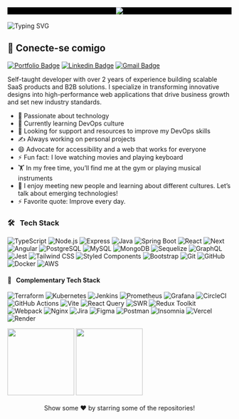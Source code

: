 <div align="center">
  <div style="background:#000000;">
    <img src="https://miro.medium.com/v2/resize:fit:1024/0*ALNL96YFdGdzWZVm.png"  />   
  </div>
</div> 
<br />

<img src="https://readme-typing-svg.demolab.com?font=Roboto&weight=600&duration=3000&pause=1000&color=FFFFFF&width=435&lines=Hello%2C+I'm+Junior+Reis!+%F0%9F%91%8B;Passionate+about+technology+and+innovation+%F0%9F%92%BB++;Focused+on+digital+solutions+%F0%9F%9A%80" alt="Typing SVG" />

  
## 🚀 Conecte-se comigo

[![Portfolio Badge](https://img.shields.io/badge/-Meu%20Portfólio-000000?style=flat-square&logo=vercel&logoColor=white&link=https://portfolio2025-fomk.vercel.app/)](https://portfolio2025-fomk.vercel.app/)
[![Linkedin Badge](https://img.shields.io/badge/-Gil%20Maik%20Junior-blue?style=flat-square&logo=Linkedin&logoColor=white&link=https://www.linkedin.com/in/gil-maik-junior/)](https://www.linkedin.com/in/gil-maik-junior/)
[![Gmail Badge](https://img.shields.io/badge/-gilmaikjunior2@gmail.com-c14438?style=flat-square&logo=Gmail&logoColor=white&link=mailto:gilmaikjunior2@gmail.com)](mailto:gilmaikjunior2@gmail.com)


Self-taught developer with over 2 years of experience building scalable SaaS products and B2B solutions. I specialize in transforming innovative designs into high-performance web applications that drive business growth and set new industry standards.

- 💜 Passionate about technology
- 🌱 Currently learning DevOps culture
- 🤔 Looking for support and resources to improve my DevOps skills
- ✍️ Always working on personal projects
- 😄 Advocate for accessibility and a web that works for everyone
- ⚡ Fun fact: I love watching movies and playing keyboard
- 🏋️ In my free time, you’ll find me at the gym or playing musical instruments
- 💬 I enjoy meeting new people and learning about different cultures. Let’s talk about emerging technologies!
- ⚡ Favorite quote: Improve every day.
  
### 🛠 &nbsp; Tech Stack
<p>
  <img alt="TypeScript" src="https://img.shields.io/badge/-TypeScript-007ACC?style=flat-square&logo=typescript&logoColor=white" />
  <img alt="Node.js" src="https://img.shields.io/badge/-Node.js-43853d?style=flat-square&logo=node.js&logoColor=white" />
  <img alt="Express" src="https://img.shields.io/badge/-Express-000000?style=flat-square&logo=express&logoColor=white" />
  <img alt="Java" src="https://img.shields.io/badge/-Java-007396?style=flat-square&logo=java&logoColor=white" />
  <img alt="Spring Boot" src="https://img.shields.io/badge/-Spring_Boot-6DB33F?style=flat-square&logo=spring&logoColor=white" />
  <img alt="React" src="https://img.shields.io/badge/-React-45b8d8?style=flat-square&logo=react&logoColor=white" />
  <img alt="Next" src="https://img.shields.io/badge/-Next.js-000000?style=flat-square&logo=next.js&logoColor=white" />
  <img alt="Angular" src="https://img.shields.io/badge/-Angular-DD0031?style=flat-square&logo=angular&logoColor=white" />
  <img alt="PostgreSQL" src="https://img.shields.io/badge/-PostgreSQL-316192?style=flat-square&logo=postgresql&logoColor=white" />
  <img alt="MySQL" src="https://img.shields.io/badge/-MySQL-4479A1?style=flat-square&logo=mysql&logoColor=white" />
  <img alt="MongoDB" src="https://img.shields.io/badge/-MongoDB-13aa52?style=flat-square&logo=mongodb&logoColor=white" />
  <img alt="Sequelize" src="https://img.shields.io/badge/-Sequelize-52B0E7?style=flat-square&logo=sequelize&logoColor=white" />
  <img alt="GraphQL" src="https://img.shields.io/badge/-GraphQL-E10098?style=flat-square&logo=graphql&logoColor=white" />
  <img alt="Jest" src="https://img.shields.io/badge/-Jest-C21325?style=flat-square&logo=jest&logoColor=white" />
  <img alt="Tailwind CSS" src="https://img.shields.io/badge/-Tailwind_CSS-06B6D4?style=flat-square&logo=tailwind-css&logoColor=white" />
  <img alt="Styled Components" src="https://img.shields.io/badge/-Styled_Components-db7092?style=flat-square&logo=styled-components&logoColor=white" />
  <img alt="Bootstrap" src="https://img.shields.io/badge/-Bootstrap-7952B3?style=flat-square&logo=bootstrap&logoColor=white" />
  <img alt="Git" src="https://img.shields.io/badge/-Git-F05032?style=flat-square&logo=git&logoColor=white" />
  <img alt="GitHub" src="https://img.shields.io/badge/-GitHub-181717?style=flat-square&logo=github&logoColor=white" />
  <img alt="Docker" src="https://img.shields.io/badge/-Docker-2496ED?style=flat-square&logo=docker&logoColor=white" />
  <img alt="AWS" src="https://img.shields.io/badge/-AWS-232F3E?style=flat-square&logo=amazon-aws&logoColor=white" />
</p>

#### 🧩 &nbsp; Complementary Tech Stack
<p>
  <img alt="Terraform" src="https://img.shields.io/badge/-Terraform-7B42BC?style=flat-square&logo=terraform&logoColor=white" />
  <img alt="Kubernetes" src="https://img.shields.io/badge/-Kubernetes-326CE5?style=flat-square&logo=kubernetes&logoColor=white" />
  <img alt="Jenkins" src="https://img.shields.io/badge/-Jenkins-D24939?style=flat-square&logo=jenkins&logoColor=white" />
  <img alt="Prometheus" src="https://img.shields.io/badge/-Prometheus-E6522C?style=flat-square&logo=prometheus&logoColor=white" />
  <img alt="Grafana" src="https://img.shields.io/badge/-Grafana-F46800?style=flat-square&logo=grafana&logoColor=white" />
  <img alt="CircleCI" src="https://img.shields.io/badge/-CircleCI-343434?style=flat-square&logo=circleci&logoColor=white" />
  <img alt="GitHub Actions" src="https://img.shields.io/badge/-GitHub_Actions-2088FF?style=flat-square&logo=github-actions&logoColor=white" />
  <img alt="Vite" src="https://img.shields.io/badge/-Vite-646CFF?style=flat-square&logo=vite&logoColor=white" />
  <img alt="React Query" src="https://img.shields.io/badge/-React_Query-FF4154?style=flat-square&logo=react&logoColor=white" />
  <img alt="SWR" src="https://img.shields.io/badge/-SWR-000000?style=flat-square&logo=vercel&logoColor=white" />
  <img alt="Redux Toolkit" src="https://img.shields.io/badge/-Redux_Toolkit-764ABC?style=flat-square&logo=redux&logoColor=white" />
  <img alt="Webpack" src="https://img.shields.io/badge/-Webpack-8DD6F9?style=flat-square&logo=webpack&logoColor=black" />
  <img alt="Nginx" src="https://img.shields.io/badge/-Nginx-009639?style=flat-square&logo=nginx&logoColor=white" />
  <img alt="Jira" src="https://img.shields.io/badge/-Jira-0052CC?style=flat-square&logo=jira&logoColor=white" />
  <img alt="Figma" src="https://img.shields.io/badge/-Figma-F24E1E?style=flat-square&logo=figma&logoColor=white" />
  <img alt="Postman" src="https://img.shields.io/badge/-Postman-FF6C37?style=flat-square&logo=postman&logoColor=white" />
  <img alt="Insomnia" src="https://img.shields.io/badge/-Insomnia-5849BE?style=flat-square&logo=insomnia&logoColor=white" />
  <img alt="Vercel" src="https://img.shields.io/badge/-Vercel-000000?style=flat-square&logo=vercel&logoColor=white" />
  <img alt="Render" src="https://img.shields.io/badge/-Render-4A90E2?style=flat-square&logo=render&logoColor=white" />
</p>

<div align="center" style="display: flex" flex-direction="row">
<a src="">
<img height="150em" src="https://github-readme-stats.vercel.app/api/top-langs/?username=JuniorReisx&layout=compact&langs_count=7&theme=blue"/>
<img height="150em" src="https://github-readme-stats.vercel.app/api?username=JuniorReisx&show_icons=true&theme=blue"/>
</div>

<br/>
<div align="center">
Show some ❤️ by starring some of the repositories!
</div>


